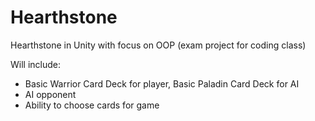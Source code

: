 # Hearthstone
Hearthstone in Unity with focus on OOP (exam project for coding class)

Will include:
- Basic Warrior Card Deck for player, Basic Paladin Card Deck for AI
- AI opponent
- Ability to choose cards for game 
